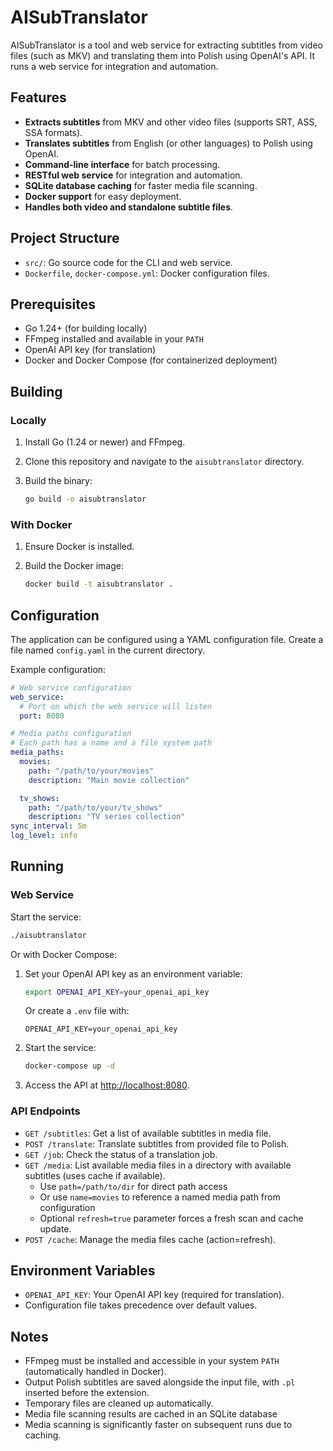 # AISubTranslator

AISubTranslator is a tool and web service for extracting subtitles from video files (such as MKV) and translating them into Polish using OpenAI's API. It runs a web service for integration and automation.

## Features

- **Extracts subtitles** from MKV and other video files (supports SRT, ASS, SSA formats).
- **Translates subtitles** from English (or other languages) to Polish using OpenAI.
- **Command-line interface** for batch processing.
- **RESTful web service** for integration and automation.
- **SQLite database caching** for faster media file scanning.
- **Docker support** for easy deployment.
- **Handles both video and standalone subtitle files**.

## Project Structure

- `src/`: Go source code for the CLI and web service.
- `Dockerfile`, `docker-compose.yml`: Docker configuration files.

## Prerequisites

- Go 1.24+ (for building locally)
- FFmpeg installed and available in your `PATH`
- OpenAI API key (for translation)
- Docker and Docker Compose (for containerized deployment)

## Building

### Locally

1. Install Go (1.24 or newer) and FFmpeg.
2. Clone this repository and navigate to the `aisubtranslator` directory.
3. Build the binary:

   ```bash
   go build -o aisubtranslator
   ```

### With Docker

1. Ensure Docker is installed.
2. Build the Docker image:

   ```bash
   docker build -t aisubtranslator .
   ```

## Configuration

The application can be configured using a YAML configuration file. Create a file named `config.yaml` in the current directory.

Example configuration:

```yaml
# Web service configuration
web_service:
  # Port on which the web service will listen
  port: 8080

# Media paths configuration
# Each path has a name and a file system path
media_paths:
  movies:
    path: "/path/to/your/movies"
    description: "Main movie collection"

  tv_shows:
    path: "/path/to/your/tv_shows"
    description: "TV series collection"
sync_interval: 5m
log_level: info
```

## Running

### Web Service

Start the service:

```bash
./aisubtranslator
```

Or with Docker Compose:

1. Set your OpenAI API key as an environment variable:

   ```bash
   export OPENAI_API_KEY=your_openai_api_key
   ```

   Or create a `.env` file with:

   ```
   OPENAI_API_KEY=your_openai_api_key
   ```

2. Start the service:

   ```bash
   docker-compose up -d
   ```

3. Access the API at [http://localhost:8080](http://localhost:8080).

### API Endpoints

- `GET /subtitles`: Get a list of available subtitles in media file.
- `POST /translate`: Translate subtitles from provided file to Polish.
- `GET /job`: Check the status of a translation job.
- `GET /media`: List available media files in a directory with available subtitles (uses cache if available).
  - Use `path=/path/to/dir` for direct path access
  - Or use `name=movies` to reference a named media path from configuration
  - Optional `refresh=true` parameter forces a fresh scan and cache update.
- `POST /cache`: Manage the media files cache (action=refresh).

## Environment Variables

- `OPENAI_API_KEY`: Your OpenAI API key (required for translation).
- Configuration file takes precedence over default values.

## Notes

- FFmpeg must be installed and accessible in your system `PATH` (automatically handled in Docker).
- Output Polish subtitles are saved alongside the input file, with `.pl` inserted before the extension.
- Temporary files are cleaned up automatically.
- Media file scanning results are cached in an SQLite database
- Media scanning is significantly faster on subsequent runs due to caching.
